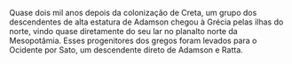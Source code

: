 ﻿Quase dois mil anos depois da colonização de Creta, um grupo dos descendentes de alta estatura de Adamson chegou à Grécia pelas ilhas do norte, vindo quase diretamente do seu lar no planalto norte da Mesopotâmia. Esses progenitores dos gregos foram levados para o Ocidente por Sato, um descendente direto de Adamson e Ratta.